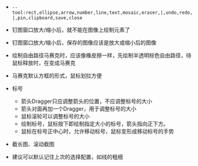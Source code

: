 
- `--tool:rect,ellipse,arrow,number,line,text,mosaic,eraser,|,undo,redo,|,pin,clipboard,save,close`
- 钉图窗口放大/缩小后，就不能在图像上绘制元素了
- 钉图窗口放大/缩小后，保存的图像应该是放大或缩小后的图像
- 绘制自由路径马赛克时，应该像橡皮擦一样，先绘制半透明棕色自由路径，待鼠标释放时，在变成马赛克

- 马赛克默认方框的形式，鼠标划拉方便
- 标号
	- 箭头Dragger只应调整箭头的位置，不应调整标号的大小
	- 箭头对面再加一个Dragger，用于调整标号的大小
	- 鼠标滚轮可以调整标号的大小
	- 绘制标号，鼠标按下即绘制指定大小的标号，箭头指向正下方。
	- 鼠标在标号正中心时，允许移动标号，鼠标变形成移动标号的手势
- 截长图、滚动截图
- 建议可以默认记住上次的选择配置，如线的粗细